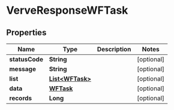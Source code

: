 
# VerveResponseWFTask

## Properties
Name | Type | Description | Notes
------------ | ------------- | ------------- | -------------
**statusCode** | **String** |  |  [optional]
**message** | **String** |  |  [optional]
**list** | [**List&lt;WFTask&gt;**](WFTask.md) |  |  [optional]
**data** | [**WFTask**](WFTask.md) |  |  [optional]
**records** | **Long** |  |  [optional]



